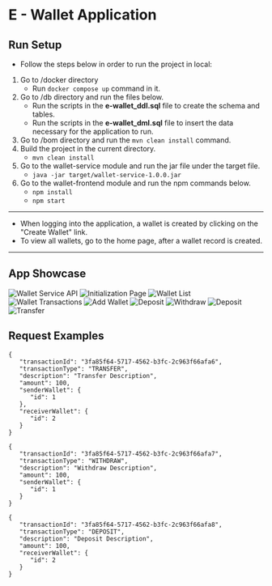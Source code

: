 # E - Wallet Application

## Run Setup
- Follow the steps below in order to run the project in local:
1. Go to /docker directory
   - Run ```docker compose up``` command in it.
2. Go to /db directory and run the files below.
   - Run the scripts in the **e-wallet_ddl.sql** file to create the schema and tables. 
   - Run the scripts in the **e-wallet_dml.sql** file to insert the data necessary for the application to run.
3. Go to /bom directory and run the ```mvn clean install``` command.
4. Build the project in the current directory.
   - ```mvn clean install```
4. Go to the wallet-service module and run the jar file under the target file.
   - ```java -jar target/wallet-service-1.0.0.jar```
5. Go to the wallet-frontend module and run the npm commands below.
   - ```npm install```
   - ```npm start```

---
- When logging into the application, a wallet is created by clicking on the "Create Wallet" link. 
- To view all wallets, go to the home page, after a wallet record is created.   
---
## App Showcase

![Wallet Service API](https://github.com/semih/wallet/blob/main/documentation/wallet-service-api.png)
![Initialization Page](https://github.com/semih/wallet/blob/main/documentation/initialization-page.png)
![Wallet List](https://github.com/semih/wallet/blob/main/documentation/wallets.png)
![Wallet Transactions](https://github.com/semih/wallet/blob/main/documentation/wallet-transactions.png)
![Add Wallet](https://github.com/semih/wallet/blob/main/documentation/add-wallet.png)
![Deposit](https://github.com/semih/wallet/blob/main/documentation/deposit.png)
![Withdraw](https://github.com/semih/wallet/blob/main/documentation/withdraw.png)
![Deposit](https://github.com/semih/wallet/blob/main/documentation/deposit.png)
![Transfer](https://github.com/semih/wallet/blob/main/documentation/transfer.png)

## Request Examples

```
{
   "transactionId": "3fa85f64-5717-4562-b3fc-2c963f66afa6",
   "transactionType": "TRANSFER",
   "description": "Transfer Description",
   "amount": 100,
   "senderWallet": {
      "id": 1
   },
   "receiverWallet": {
      "id": 2
   }
}

{
   "transactionId": "3fa85f64-5717-4562-b3fc-2c963f66afa7",
   "transactionType": "WITHDRAW",
   "description": "Withdraw Description",
   "amount": 100,
   "senderWallet": {
      "id": 1
   }
}

{
   "transactionId": "3fa85f64-5717-4562-b3fc-2c963f66afa8",
   "transactionType": "DEPOSIT",
   "description": "Deposit Description",
   "amount": 100,
   "receiverWallet": {
      "id": 2
   }
}
```
